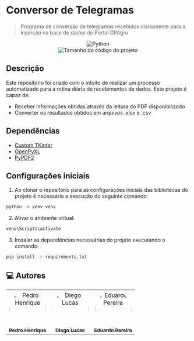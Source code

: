 # Conversor de Telegramas
> Programa de conversão de telegramas recebidos diariamente para a inserção na base de dados do Portal DPAgro

<div align="center">
  <img alt="Python" src="https://img.shields.io/badge/Python-3776AB?logo=python&logoColor=fff&style=for-the-badge">
</div>

<div align="center">
    <img alt="Tamanho do código do projeto" src="https://img.shields.io/github/languages/code-size/DPAgro-MRE/conversor-de-telegramas" />
</div>

## Descrição
Este repositório foi criado com o intuito de realizar um processo automatizado para a rotina diária de recebimentos de dados.
Este projeto é capaz de:
- Receber informações obtidas através da leitura do PDF disponibilizado
- Converter os resultados obtidos em arquivos .xlsx e .csv

## Dependências
- [Custom TKinter](https://customtkinter.tomschimansky.com/)
- [OpenPyXL](https://openpyxl.readthedocs.io/en/stable/)
- [PyPDF2](https://pypdf2.readthedocs.io/en/3.x/)


## Configurações iniciais
1. Ao clonar o repositório para as configurações iniciais das bibliotecas do projeto é necessário a execução do seguinte comando:
```sh
python -m venv venv
```

2. Ativar o ambiente virtual:
```sh
venv\Scripts\activate
```
3. Instalar as dependências necessárias do projeto executando o comando:
```sh
pip install -r requirements.txt
```
<h2>💻 Autores</h2>

<table>
  <tr>
    <td align="center"><a href="https://github.com/pedrosilv1514" target="_blank"><img style="border-radius: 50%;" src="https://github.com/pedrosilv1514.png" width="100px;" alt="Pedro Henrique"/><br /><sub><b>Pedro Henrique</b></sub></a><br/></td>
    <td align="center"><a href="https://github.com/Digs-LS" target="_blank"><img style="border-radius: 50%;" src="https://github.com/Digs-LS.png" width="100px;" alt="Diego Lucas"/><br /><sub><b>Diego Lucas</b></sub></a><br/></td>
    <td align="center"><a href="https://github.com/eduardopsousa" target="_blank"><img style="border-radius: 50%;" src="https://github.com/eduardopsousa.png" width="100px;" alt="Eduardo Pereira"/><br /><sub><b>Eduardo Pereira</b></sub></a><br/></td>
</table>
